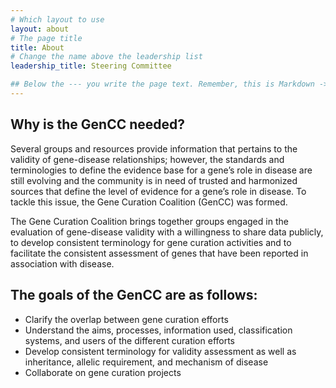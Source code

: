 ```yaml
---
# Which layout to use
layout: about
# The page title
title: About
# Change the name above the leadership list
leadership_title: Steering Committee

## Below the --- you write the page text. Remember, this is Markdown -> https://www.markdownguide.org/cheat-sheet
---
```

## Why is the GenCC needed?
Several groups and resources provide information that pertains to the validity of gene-disease relationships; however, the standards and terminologies to define the evidence base for a gene’s role in disease are still evolving and the community is in need of trusted and harmonized sources that define the level of evidence for a gene’s role in disease. To tackle this issue, the Gene Curation Coalition (GenCC) was formed.

The Gene Curation Coalition brings together groups engaged in the evaluation of gene-disease validity with a willingness to share data publicly, to develop consistent terminology for gene curation activities and to facilitate the consistent assessment of genes that have been reported in association with disease.

## The goals of the GenCC are as follows:
- Clarify the overlap between gene curation efforts
- Understand the aims, processes, information used, classification systems, and users of the different curation efforts
- Develop consistent terminology for validity assessment as well as inheritance, allelic requirement, and mechanism of disease
- Collaborate on gene curation projects